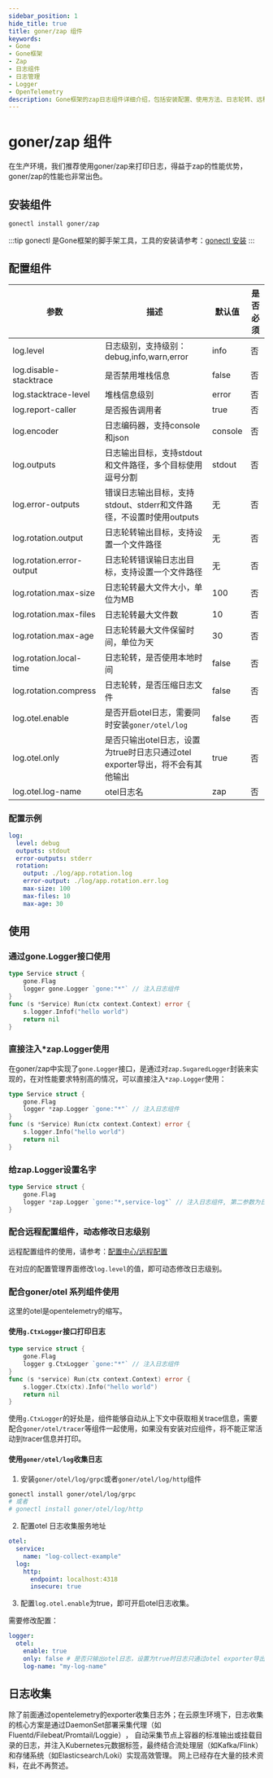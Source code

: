 ```yaml
---
sidebar_position: 1
hide_title: true
title: goner/zap 组件
keywords:
- Gone
- Gone框架
- Zap
- 日志组件
- 日志管理
- Logger
- OpenTelemetry
description: Gone框架的zap日志组件详细介绍，包括安装配置、使用方法、日志轮转、远程配置以及与OpenTelemetry的集成
---
```


# goner/zap 组件
在生产环境，我们推荐使用goner/zap来打印日志，得益于zap的性能优势，goner/zap的性能也非常出色。

## 安装组件
```bash
gonectl install goner/zap
```
:::tip
gonectl 是Gone框架的脚手架工具，工具的安装请参考：[gonectl 安装](/docs/quickstart/install/gonectl.md)
:::

## 配置组件
| 参数                      | 描述                                                                          | 默认值  | 是否必须 |
| ------------------------- | ----------------------------------------------------------------------------- | ------- | -------- |
| log.level                 | 日志级别，支持级别：debug,info,warn,error                                     | info    | 否       |
| log.disable-stacktrace    | 是否禁用堆栈信息                                                              | false   | 否       |
| log.stacktrace-level      | 堆栈信息级别                                                                  | error   | 否       |
| log.report-caller         | 是否报告调用者                                                                | true    | 否       |
| log.encoder               | 日志编码器，支持console和json                                                 | console | 否       |
| log.outputs               | 日志输出目标，支持stdout和文件路径，多个目标使用逗号分割                      | stdout  | 否       |
| log.error-outputs         | 错误日志输出目标，支持stdout、stderr和文件路径，不设置时使用outputs           | 无      | 否       |
| log.rotation.output       | 日志轮转输出目标，支持设置一个文件路径                                        | 无      | 否       |
| log.rotation.error-output | 日志轮转错误输日志出目标，支持设置一个文件路径                                | 无      | 否       |
| log.rotation.max-size     | 日志轮转最大文件大小，单位为MB                                                | 100     | 否       |
| log.rotation.max-files    | 日志轮转最大文件数                                                            | 10      | 否       |
| log.rotation.max-age      | 日志轮转最大文件保留时间，单位为天                                            | 30      | 否       |
| log.rotation.local-time   | 日志轮转，是否使用本地时间                                                    | false   | 否       |
| log.rotation.compress     | 日志轮转，是否压缩日志文件                                                    | false   | 否       |
| log.otel.enable           | 是否开启otel日志，需要同时安装`goner/otel/log`                                | false   | 否       |
| log.otel.only             | 是否只输出otel日志，设置为true时日志只通过otel exporter导出，将不会有其他输出 | true    | 否       |
| log.otel.log-name         | otel日志名                                                                    | zap     | 否       |

### 配置示例
```yaml
log:
  level: debug
  outputs: stdout
  error-outputs: stderr
  rotation:
    output: ./log/app.rotation.log
    error-output: ./log/app.rotation.err.log
    max-size: 100
    max-files: 10
    max-age: 30
```

## 使用

### 通过gone.Logger接口使用
```go
type Service struct {
    gone.Flag
    logger gone.Logger `gone:"*"` // 注入日志组件
}
func (s *Service) Run(ctx context.Context) error {
    s.logger.Infof("hello world")
    return nil
}
```

### 直接注入*zap.Logger使用
在goner/zap中实现了`gone.Logger`接口，是通过对`zap.SugaredLogger`封装来实现的，在对性能要求特别高的情况，可以直接注入`*zap.Logger`使用：

```go
type Service struct {
    gone.Flag
    logger *zap.Logger `gone:"*"` // 注入日志组件
}
func (s *Service) Run(ctx context.Context) error {
    s.logger.Info("hello world")
    return nil
}
```

### 给zap.Logger设置名字
```go
type Service struct {
    gone.Flag
    logger *zap.Logger `gone:"*,service-log"` // 注入日志组件, 第二参数为日志组件的名字
}
```

### 配合远程配置组件，动态修改日志级别

远程配置组件的使用，请参考：[配置中心/远程配置](/docs/tutorial/config/config-center/config-center.md)

在对应的配置管理界面修改`log.level`的值，即可动态修改日志级别。

### 配合goner/otel 系列组件使用
这里的otel是opentelemetry的缩写。

#### 使用`g.CtxLogger`接口打印日志

```go
type service struct {
    gone.Flag
    logger g.CtxLogger `gone:"*"` // 注入日志组件
}
func (s *service) Run(ctx context.Context) error {
    s.logger.Ctx(ctx).Info("hello world")
    return nil
}
```
使用`g.CtxLogger`的好处是，组件能够自动从上下文中获取相关trace信息，需要配合`goner/otel/tracer`等组件一起使用，如果没有安装对应组件，将不能正常活动到tracer信息并打印。

#### 使用`goner/otel/log`收集日志

1. 安装`goner/otel/log/grpc`或者`goner/otel/log/http`组件

```bash
gonectl install goner/otel/log/grpc
# 或者
# gonectl install goner/otel/log/http
```
2. 配置otel 日志收集服务地址
```yaml
otel:
  service:
    name: "log-collect-example"
  log:
    http:
      endpoint: localhost:4318
      insecure: true
```

3. 配置`log.otel.enable`为true，即可开启otel日志收集。

需要修改配置：
```yaml
logger:
  otel:
    enable: true
    only: false # 是否只输出otel日志，设置为true时日志只通过otel exporter导出，将不会有其他输出
    log-name: "my-log-name"
```

## 日志收集
除了前面通过opentelemetry的exporter收集日志外；在云原生环境下，日志收集的核心方案是通过​​DaemonSet部署采集代理（如Fluentd/Filebeat/Promtail/Loggie）​​，
自动采集节点上容器的标准输出或挂载目录的日志，并注入Kubernetes元数据标签，最终结合流处理层（如Kafka/Flink）和存储系统（如Elasticsearch/Loki）实现高效管理。
网上已经存在大量的技术资料，在此不再赘述。